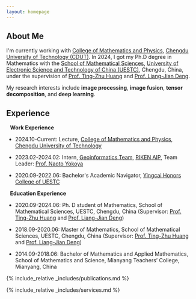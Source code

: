 ```yaml
---
layout: homepage
---
```

 
## About Me

I'm currently working with [College of Mathematics and Physics](https://cmp.cdut.edu.cn/), [Chengdu University of Technology (CDUT)](https://www.cdut.edu.cn/). In 2024, I got my Ph.D degree in Mathematics with the [School of Mathematical Sciences](https://www.math.uestc.edu.cn/), [University of Electronic Science and Technology of China (UESTC)](https://www.uestc.edu.cn/), Chengdu, China, under the supervision of [Prof. Ting-Zhu Huang](https://www.math.uestc.edu.cn/info/1081/2041.htm) and [Prof. Liang-Jian Deng](https://liangjiandeng.github.io/).

My research interests include **image processing**, **image fusion**, **tensor decomposition**, and **deep learning**.


## Experience


<h4 style="margin:0 10px 0;">Work Experience</h4>
<ul style="margin:0 0 5px;">
  <li>
    <p>2024.10-Current: Lecture, <a href="https://cmp.cdut.edu.cn/">College of Mathematics and Physics</a>, <a href="https://www.cdut.edu.cn/">Chengdu University of Technology</a> </p></li>
 
  <li>
    <p>2023.02-2024.02: Intern, <a href="https://geoinformatics2018.com/">Geoinformatics Team</a>, <a href="https://www.riken.jp/en/research/labs/aip/">RIKEN AIP</a>, Team Leader: <a href="https://naotoyokoya.com/"> Prof. Naoto Yokoya</a> </p></li>
  <li> 
    <p>2020.09-2022.06: Bachelor's Academic Navigator, <a href="https://www.yingcai.uestc.edu.cn/">Yingcai Honors College of UESTC</a></p>
  </li> </ul>
  

<h4 style="margin:0 10px 0;">Education Experience</h4> 


<ul style="margin:0 0 5px;">
  <li>
    <p>2020.09-2024.06: Ph. D student of Mathematics, School of Mathematical Sciences, UESTC, Chengdu, China (Supervisor: <a href="http://www.math.uestc.edu.cn/info/1081/2041.htm">Prof. Ting-Zhu Huang</a> and <a href="https://liangjiandeng.github.io/">Prof. Liang-Jian Deng</a>)</p> 
  </li>
  <li>
    <p>2018.09-2020.06: Master of Mathematics, School of Mathematical Sciences, UESTC, Chengdu, China (Supervisor: <a href="http://www.math.uestc.edu.cn/info/1081/2041.htm">Prof. Ting-Zhu Huang</a> and <a href="https://liangjiandeng.github.io/">Prof. Liang-Jian Deng</a>)</p>
  </li>
  <li>
    <p>2014.09-2018.06: Bachelor of Mathematics and Applied Mathematics, School of Mathematics and Science, Mianyang Teachers’ College, Mianyang, China </p></li>
</ul>




{% include_relative _includes/publications.md %}

{% include_relative _includes/services.md %}



